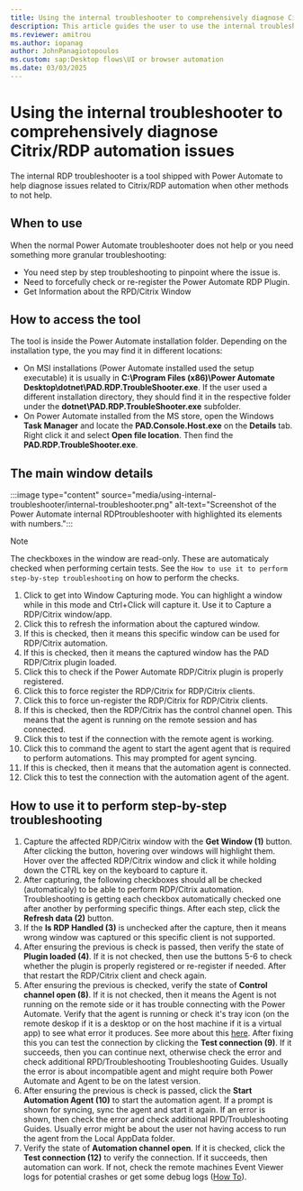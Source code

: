 ```yaml
---
title: Using the internal troubleshooter to comprehensively diagnose Citrix/RDP automation issues
description: This article guides the user to use the internal troubleshooter to diagnose issues related to Citrix/RDP automation
ms.reviewer: amitrou
ms.author: iopanag
author: JohnPanagiotopoulos
ms.custom: sap:Desktop flows\UI or browser automation
ms.date: 03/03/2025
---
```

# Using the internal troubleshooter to comprehensively diagnose Citrix/RDP automation issues

The internal RDP troubleshooter is a tool shipped with Power Automate to help diagnose issues related to Citrix/RDP automation when other methods to not help.

## When to use
When the normal Power Automate troubleshooter does not help or you need something more granular troubleshooting:

- You need step by step troubleshooting to pinpoint where the issue is.
- Need to forcefully check or re-register the Power Automate RDP Plugin.
- Get Information about the RPD/Citrix Window

## How to access the tool
The tool is inside the Power Automate installation folder. Depending on the installation type, the you may find it in different locations:
- On MSI installations (Power Automate installed used the setup executable) it is usually in **C:\Program Files (x86)\Power Automate Desktop\dotnet\PAD.RDP.TroubleShooter.exe**. If the user used a different installation directory, they should find it in the respective folder under the **dotnet\PAD.RDP.TroubleShooter.exe** subfolder.
- On Power Automate installed from the MS store, open the Windows **Task Manager** and locate the **PAD.Console.Host.exe** on the **Details** tab. Right click it and select **Open file location**. Then find the **PAD.RDP.TroubleShooter.exe**.

## The main window details

   :::image type="content" source="media/using-internal-troubleshooter/internal-troubleshooter.png" alt-text="Screenshot of the Power Automate internal RDPtroubleshooter with highlighted its elements with numbers.":::

> [!NOTE]
> The checkboxes in the window are read-only. These are automaticaly checked when performing certain tests. See the `How to use it to perform step-by-step troubleshooting` on how to perform the checks.

1. Click to get into Window Capturing mode. You can highlight a window while in this mode and Ctrl+Click will capture it. Use it to Capture a RDP/Citrix window/app.
2. Click this to refresh the information about the captured window.
3. If this is checked, then it means this specific window can be used for RDP/Citrix automation.
4. If this is checked, then it means the captured window has the PAD RDP/Citrix plugin loaded.
5. Click this to check if the Power Automate RDP/Citrix plugin is properly registered.
6. Click this to force register the RDP/Citrix for RDP/Citrix clients.
7. Click this to force un-register the RDP/Citrix for RDP/Citrix clients.
8. If this is checked, then the RDP/Citrix has the control channel open. This means that the agent is running on the remote session and has connected.
9. Click this to test if the connection with the remote agent is working.
10. Click this to command the agent to start the agent agent that is required to perform automations. This may prompted for agent syncing.
11. If this is checked, then it means that the automation agent is connected.
12. Click this to test the connection with the automation agent of the agent.

## How to use it to perform step-by-step troubleshooting

1. Capture the affected RDP/Citrix window with the **Get Window (1)** button. After clicking the button, hovering over windows will highlight them. Hover over the affected RDP/Citrix window and click it while holding down the CTRL key on the keyboard to capture it.
2. After capturing, the following checkboxes should all be checked (automaticaly) to be able to perform RDP/Citrix automation. Troubleshooting is getting each checkbox automatically checked one after another by performing specific things. After each step, click the **Refresh data (2)** button.
3. If the **Is RDP Handled (3)** is unchecked after the capture, then it means wrong window was captured or this specific client is not supported.
4. After ensuring the previous is check is passed, then verify the state of **Plugin loaded (4)**. If it is not checked, then use the buttons 5-6 to check whether the plugin is properly registered or re-register if needed. After that restart the RDP/Citrix client and check again.
5. After ensuring the previous is checked, verify the state of **Control channel open (8)**. If it is not checked, then it means the Agent is not running on the remote side or it has trouble connecting with the Power Automate. Verify that the agent is running or check it's tray icon (on the remote deskop if it is a desktop or on the host machine if it is a virtual app) to see what error it produces. See more about this [here](./rdp-no-highlight.md). After fixing this you can test the connection by clicking the **Test connection (9)**. If it succeeds, then you can continue next, otherwise check the error and check additional RPD/Troubleshooting Troubleshooting Guides. Usually the error is about incompatible agent and might require both Power Automate and Agent to be on the latest version.
6. After ensuring the previous is check is passed, click the **Start Automation Agent (10)** to start the automation agent. If a prompt is shown for syncing, sync the agent and start it again. If an error is shown, then check the error and check additional RPD/Troubleshooting Guides. Usually error might be about the user not having access to run the agent from the Local AppData folder.
7. Verify the state of **Automation channel open**. If it is checked, click the **Test connection (12)** to verify the connection. If it succeeds, then automation can work. If not, check the remote machines Event Viewer logs for potential crashes or get some debug logs ([How To](./collecting-debug-logs.md)).